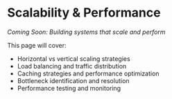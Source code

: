# Scalability & Performance

*Coming Soon: Building systems that scale and perform*

This page will cover:
- Horizontal vs vertical scaling strategies
- Load balancing and traffic distribution
- Caching strategies and performance optimization
- Bottleneck identification and resolution
- Performance testing and monitoring